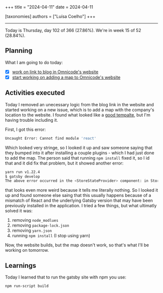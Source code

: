 +++
title = "2024-04-11"
date = 2024-04-11

[taxonomies]
authors = ["Luísa Coelho"]
+++

---

Today is Thursday, day 102 of 366 (27.86%). We're in week 15 of 52 (28.84%).

## Planning

What I am going to do today:

- [x] [work on link to blog in Omnicode's website](https://github.com/OmnicodeSolutions/website/issues/119)
- [x] [start working on adding a map to Omnicode's website](https://github.com/OmnicodeSolutions/website/issues/128)

## Activities executed

Today I removed an unecessary logic from the blog link in the website and started working on a new issue, which is to add a map with the company's location to the website. I found what looked like a [good tempalte](https://www.andrewl.net/article/gatsby-geo-simple-map), but I'm having trouble including it. 

First, I got this error:

```bash
Uncaught Error: Cannot find module 'react'
```

Which looked very stringe, so I looked it up and saw someone saying that they bumped into it after installing a couple plugins - which I had just done to add the map. The person said that running `npm install` fixed it, so I id that and it did fix that problem, but it showed another error:

```bash
yarn run v1.22.4
$ gatsby develop
The above error occurred in the <StoreStateProvider> component: in StoreStateProvider in App
```

that looks even more weird because it tells me literally nothing. So I looked it up and found someone else saing that this usually happens because of a mismatch of React and the underlying Gatsby version that may have been previously installed in the application. I tried a few things, but what ultimatly solved it was:

1. removing `node_modlues`
2. removing `package-lock.json`
3. removing `yarn.json`
4. running `npm install` (I stop using yarn)

Now, the website builds, but the map doesn't work, so that's what I'll be working on tomorrow.

## Learnings

Today I learned that to run the gatsby site with npm you use:

```bash
npm run-script build
```
